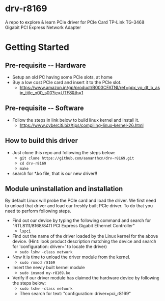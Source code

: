 # drv-r8169
A repo to explore &amp; learn PCIe driver for PCIe Card TP-Link TG-3468 Gigabit PCI Express Network Adapter


# Getting Started
## Pre-requisite -- Hardware
* Setup an old PC having some PCIe slots, at home
* Buy a low cost PCIe card and insert it to the PCIe slot.
  * https://www.amazon.in/gp/product/B003CFATNI/ref=ppx_yo_dt_b_asin_title_o00_s00?ie=UTF8&th=1

## Pre-requisite -- Software
* Follow the steps in link below to build linux kernel and install it.
  * https://www.cyberciti.biz/tips/compiling-linux-kernel-26.html

## How to build this driver
* Just clone this repo and following the steps below:
  * `git clone https://github.com/aananthcn/drv-r8169.git`
  * `cd drv-r8169`
  * `make`
* search for *.ko file, that is our new driver!!

## Module uninstallation and installation
By default Linux will probe the PCIe card and load the driver. We first need to unload that driver and load our freshly built PCIe driver. To do that you need to perform following steps.
* Find out our device by typing the following command and search for "RTL8111/8168/8411 PCI Express Gigabit Ethernet Controller"
  * `lspci`
* Find out the name of the driver loaded by the Linux kernel for the above device. (Hint: look product description matching the device and search for 'configuration: driver=' to locate the driver)
  * `sudo lshw -class network`
* Now it is time to unload the driver module from the kernel.
  * `sudo rmmod r8169`
* Insert the newly built kernel module
  * `sudo insmod my-r8169.ko`
* Verify if our driver module has claimed the hardware device by following the steps below:
  * `sudo lshw -class network`
  * Then search for text: "configuration: driver=pci_r8169"
